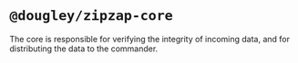 # `@dougley/zipzap-core`

The core is responsible for verifying the integrity of incoming data, and for	distributing the data to the commander.

